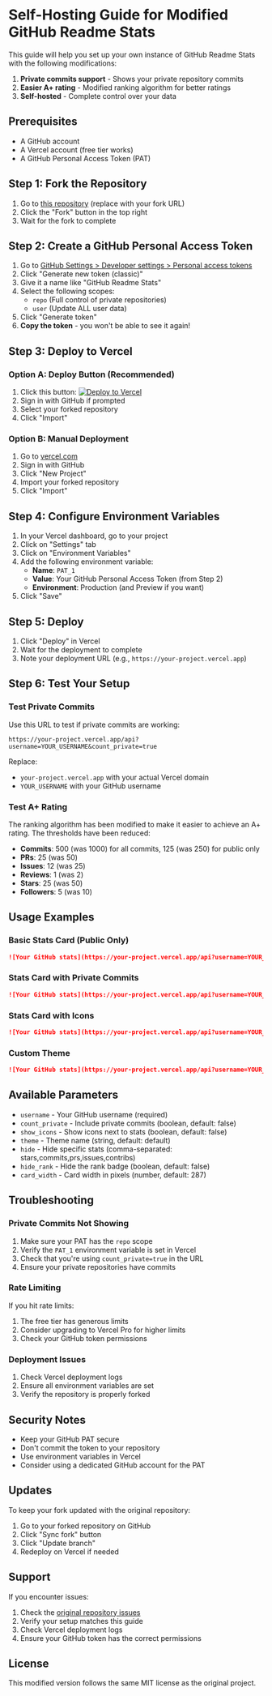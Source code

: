 # Self-Hosting Guide for Modified GitHub Readme Stats

This guide will help you set up your own instance of GitHub Readme Stats with the following modifications:

1. **Private commits support** - Shows your private repository commits
2. **Easier A+ rating** - Modified ranking algorithm for better ratings
3. **Self-hosted** - Complete control over your data

## Prerequisites

- A GitHub account
- A Vercel account (free tier works)
- A GitHub Personal Access Token (PAT)

## Step 1: Fork the Repository

1. Go to [this repository](https://github.com/your-username/github-readme-stats) (replace with your fork URL)
2. Click the "Fork" button in the top right
3. Wait for the fork to complete

## Step 2: Create a GitHub Personal Access Token

1. Go to [GitHub Settings > Developer settings > Personal access tokens](https://github.com/settings/tokens)
2. Click "Generate new token (classic)"
3. Give it a name like "GitHub Readme Stats"
4. Select the following scopes:
   - `repo` (Full control of private repositories)
   - `user` (Update ALL user data)
5. Click "Generate token"
6. **Copy the token** - you won't be able to see it again!

## Step 3: Deploy to Vercel

### Option A: Deploy Button (Recommended)

1. Click this button: [![Deploy to Vercel](https://vercel.com/button)](https://vercel.com/import/project?template=https://github.com/your-username/github-readme-stats)
2. Sign in with GitHub if prompted
3. Select your forked repository
4. Click "Import"

### Option B: Manual Deployment

1. Go to [vercel.com](https://vercel.com)
2. Sign in with GitHub
3. Click "New Project"
4. Import your forked repository
5. Click "Import"

## Step 4: Configure Environment Variables

1. In your Vercel dashboard, go to your project
2. Click on "Settings" tab
3. Click on "Environment Variables"
4. Add the following environment variable:
   - **Name**: `PAT_1`
   - **Value**: Your GitHub Personal Access Token (from Step 2)
   - **Environment**: Production (and Preview if you want)
5. Click "Save"

## Step 5: Deploy

1. Click "Deploy" in Vercel
2. Wait for the deployment to complete
3. Note your deployment URL (e.g., `https://your-project.vercel.app`)

## Step 6: Test Your Setup

### Test Private Commits

Use this URL to test if private commits are working:

```
https://your-project.vercel.app/api?username=YOUR_USERNAME&count_private=true
```

Replace:
- `your-project.vercel.app` with your actual Vercel domain
- `YOUR_USERNAME` with your GitHub username

### Test A+ Rating

The ranking algorithm has been modified to make it easier to achieve an A+ rating. The thresholds have been reduced:

- **Commits**: 500 (was 1000) for all commits, 125 (was 250) for public only
- **PRs**: 25 (was 50)
- **Issues**: 12 (was 25)
- **Reviews**: 1 (was 2)
- **Stars**: 25 (was 50)
- **Followers**: 5 (was 10)

## Usage Examples

### Basic Stats Card (Public Only)
```markdown
![Your GitHub stats](https://your-project.vercel.app/api?username=YOUR_USERNAME)
```

### Stats Card with Private Commits
```markdown
![Your GitHub stats](https://your-project.vercel.app/api?username=YOUR_USERNAME&count_private=true)
```

### Stats Card with Icons
```markdown
![Your GitHub stats](https://your-project.vercel.app/api?username=YOUR_USERNAME&count_private=true&show_icons=true)
```

### Custom Theme
```markdown
![Your GitHub stats](https://your-project.vercel.app/api?username=YOUR_USERNAME&count_private=true&show_icons=true&theme=radical)
```

## Available Parameters

- `username` - Your GitHub username (required)
- `count_private` - Include private commits (boolean, default: false)
- `show_icons` - Show icons next to stats (boolean, default: false)
- `theme` - Theme name (string, default: default)
- `hide` - Hide specific stats (comma-separated: stars,commits,prs,issues,contribs)
- `hide_rank` - Hide the rank badge (boolean, default: false)
- `card_width` - Card width in pixels (number, default: 287)

## Troubleshooting

### Private Commits Not Showing

1. Make sure your PAT has the `repo` scope
2. Verify the `PAT_1` environment variable is set in Vercel
3. Check that you're using `count_private=true` in the URL
4. Ensure your private repositories have commits

### Rate Limiting

If you hit rate limits:
1. The free tier has generous limits
2. Consider upgrading to Vercel Pro for higher limits
3. Check your GitHub token permissions

### Deployment Issues

1. Check Vercel deployment logs
2. Ensure all environment variables are set
3. Verify the repository is properly forked

## Security Notes

- Keep your GitHub PAT secure
- Don't commit the token to your repository
- Use environment variables in Vercel
- Consider using a dedicated GitHub account for the PAT

## Updates

To keep your fork updated with the original repository:

1. Go to your forked repository on GitHub
2. Click "Sync fork" button
3. Click "Update branch"
4. Redeploy on Vercel if needed

## Support

If you encounter issues:

1. Check the [original repository issues](https://github.com/anuraghazra/github-readme-stats/issues)
2. Verify your setup matches this guide
3. Check Vercel deployment logs
4. Ensure your GitHub token has the correct permissions

## License

This modified version follows the same MIT license as the original project.
